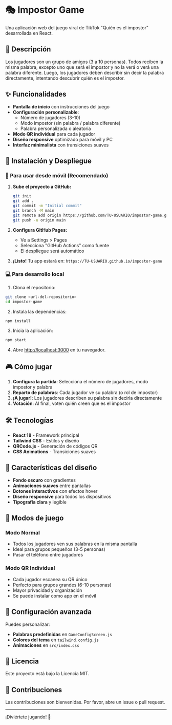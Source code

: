 # 🎭 Impostor Game

Una aplicación web del juego viral de TikTok "Quién es el impostor" desarrollada en React.

## 🎯 Descripción

Los jugadores son un grupo de amigos (3 a 10 personas). Todos reciben la misma palabra, excepto uno que será el impostor y no la verá o verá una palabra diferente. Luego, los jugadores deben describir sin decir la palabra directamente, intentando descubrir quién es el impostor.

## ✨ Funcionalidades

- **Pantalla de inicio** con instrucciones del juego
- **Configuración personalizable**:
  - Número de jugadores (3-10)
  - Modo impostor (sin palabra / palabra diferente)
  - Palabra personalizada o aleatoria
- **Modo QR individual** para cada jugador
- **Diseño responsive** optimizado para móvil y PC
- **Interfaz minimalista** con transiciones suaves

## 🚀 Instalación y Despliegue

### 📱 Para usar desde móvil (Recomendado)

1. **Sube el proyecto a GitHub:**
   ```bash
   git init
   git add .
   git commit -m "Initial commit"
   git branch -M main
   git remote add origin https://github.com/TU-USUARIO/impostor-game.git
   git push -u origin main
   ```

2. **Configura GitHub Pages:**
   - Ve a Settings > Pages
   - Selecciona "GitHub Actions" como fuente
   - El despliegue será automático

3. **¡Listo!** Tu app estará en: `https://TU-USUARIO.github.io/impostor-game`

### 💻 Para desarrollo local

1. Clona el repositorio:
```bash
git clone <url-del-repositorio>
cd impostor-game
```

2. Instala las dependencias:
```bash
npm install
```

3. Inicia la aplicación:
```bash
npm start
```

4. Abre [http://localhost:3000](http://localhost:3000) en tu navegador.

## 🎮 Cómo jugar

1. **Configura la partida**: Selecciona el número de jugadores, modo impostor y palabra
2. **Reparto de palabras**: Cada jugador ve su palabra (o rol de impostor)
3. **¡A jugar!**: Los jugadores describen su palabra sin decirla directamente
4. **Votación**: Al final, voten quién creen que es el impostor

## 🛠️ Tecnologías

- **React 18** - Framework principal
- **Tailwind CSS** - Estilos y diseño
- **QRCode.js** - Generación de códigos QR
- **CSS Animations** - Transiciones suaves

## 📱 Características del diseño

- **Fondo oscuro** con gradientes
- **Animaciones suaves** entre pantallas
- **Botones interactivos** con efectos hover
- **Diseño responsive** para todos los dispositivos
- **Tipografía clara** y legible

## 🎯 Modos de juego

### Modo Normal
- Todos los jugadores ven sus palabras en la misma pantalla
- Ideal para grupos pequeños (3-5 personas)
- Pasar el teléfono entre jugadores

### Modo QR Individual
- Cada jugador escanea su QR único
- Perfecto para grupos grandes (6-10 personas)
- Mayor privacidad y organización
- Se puede instalar como app en el móvil

## 🔧 Configuración avanzada

Puedes personalizar:
- **Palabras predefinidas** en `GameConfigScreen.js`
- **Colores del tema** en `tailwind.config.js`
- **Animaciones** en `src/index.css`

## 📄 Licencia

Este proyecto está bajo la Licencia MIT.

## 🤝 Contribuciones

Las contribuciones son bienvenidas. Por favor, abre un issue o pull request.

---

¡Diviértete jugando! 🎉
